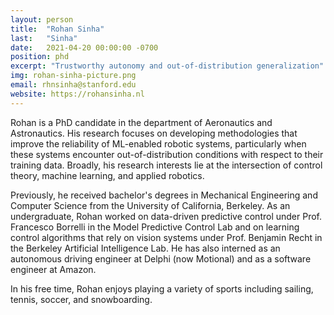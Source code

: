 ```yaml
---
layout: person
title:  "Rohan Sinha"
last:   "Sinha"
date:   2021-04-20 00:00:00 -0700
position: phd
excerpt: "Trustworthy autonomy and out-of-distribution generalization"
img: rohan-sinha-picture.png
email: rhnsinha@stanford.edu
website: https://rohansinha.nl
---
```


Rohan is a PhD candidate in the department of Aeronautics and Astronautics. His research focuses on developing methodologies that improve the reliability of ML-enabled robotic systems, particularly when these systems encounter out-of-distribution conditions with respect to their training data. Broadly, his research interests lie at the intersection of control theory, machine learning, and applied robotics. 

Previously, he received bachelor's degrees in Mechanical Engineering and Computer Science from the University of California, Berkeley. As an undergraduate, Rohan worked on data-driven predictive control under Prof. Francesco Borrelli in the Model Predictive Control Lab and on learning control algorithms that rely on vision systems under Prof. Benjamin Recht in the Berkeley Artificial Intelligence Lab. He has also interned as an autonomous driving engineer at Delphi (now Motional) and as a software engineer at Amazon.

In his free time, Rohan enjoys playing a variety of sports including sailing, tennis, soccer, and snowboarding.
